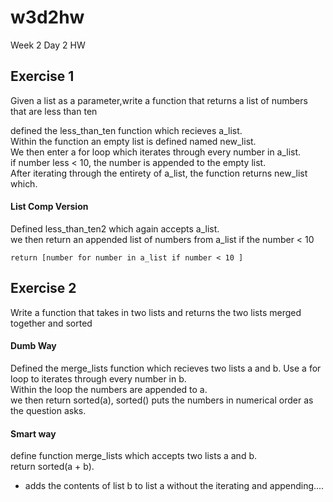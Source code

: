 # w3d2hw
Week 2 Day 2 HW

## Exercise 1
Given a list as a parameter,write a function that returns a list of numbers that are less than ten

defined the less_than_ten function which recieves a_list.       
Within the function an empty list is defined named new_list.   
We then enter a for loop which iterates through every number in a_list.  
if number less < 10, the number is appended to the empty list.   
After iterating through the entirety of a_list, the function returns new_list which.

#### List Comp Version

Defined less_than_ten2 which again accepts a_list.   
we then return an appended list of numbers from a_list if the number < 10

`return [number for number in a_list if number < 10 ]`

## Exercise 2
Write a function that takes in two lists and returns the two lists merged together and sorted

#### Dumb Way
Defined the merge_lists function which recieves two lists a and b.
Use a for loop to iterates through every number in b.   
Within the loop the numbers are appended to a.   
we then return sorted(a), sorted() puts the numbers in numerical order as the question asks.

#### Smart way

define function merge_lists which accepts two lists a and b.   
return sorted(a + b).   
+ adds the contents of list b to list a without the iterating and appending....
